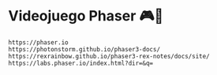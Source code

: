 # Videojuego Phaser 🎮👾
```
https://phaser.io
https://photonstorm.github.io/phaser3-docs/
https://rexrainbow.github.io/phaser3-rex-notes/docs/site/
https://labs.phaser.io/index.html?dir=&q=
```

